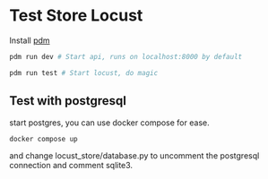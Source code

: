 # Test Store Locust

Install [pdm](https://pdm.fming.dev/latest/#installation)

```bash
pdm run dev # Start api, runs on localhost:8000 by default

pdm run test # Start locust, do magic
```

## Test with postgresql

start postgres, you can use docker compose for ease.
```bash
docker compose up
```

and change locust_store/database.py to uncomment the postgresql connection and comment sqlite3.
